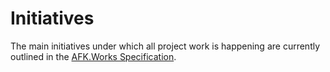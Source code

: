 # Initiatives

The main initiatives under which all project work is happening
are currently outlined in the [AFK.Works Specification](//spec.afk.works).
